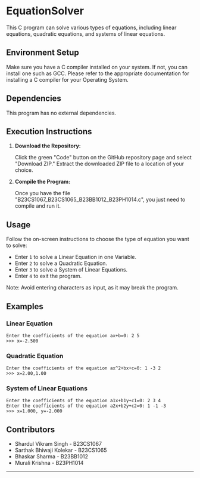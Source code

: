 # EquationSolver
This C program can solve various types of equations, including linear equations, quadratic equations, and systems of linear equations.

## Environment Setup

Make sure you have a C compiler installed on your system. If not, you can install one such as GCC.
Please refer to the appropriate documentation for installing a C compiler for your Operating System.

## Dependencies

This program has no external dependencies.

## Execution Instructions

1. **Download the Repository:**

    Click the green "Code" button on the GitHub repository page and select "Download ZIP." Extract the downloaded ZIP file to a location of your choice.

2. **Compile the Program:**

    Once you have the file "B23CS1067_B23CS1065_B23BB1012_B23PH1014.c", you just need to compile and run it.

## Usage

Follow the on-screen instructions to choose the type of equation you want to solve:

- Enter `1` to solve a Linear Equation in one Variable.
- Enter `2` to solve a Quadratic Equation.
- Enter `3` to solve a System of Linear Equations.
- Enter `4` to exit the program.

Note: Avoid entering characters as input, as it may break the program.

## Examples

### Linear Equation

```
Enter the coefficients of the equation ax+b=0: 2 5
>>> x=-2.500
```

### Quadratic Equation

```
Enter the coefficients of the equation ax^2+bx+c=0: 1 -3 2
>>> x=2.00,1.00
```

### System of Linear Equations

```
Enter the coefficients of the equation a1x+b1y+c1=0: 2 3 4
Enter the coefficients of the equation a2x+b2y+c2=0: 1 -1 -3
>>> x=1.000, y=-2.000
```

## Contributors

- Shardul Vikram Singh - B23CS1067
- Sarthak Bhiwaji Kolekar - B23CS1065
- Bhaskar Sharma - B23BB1012
- Murali Krishna - B23PH1014

---
